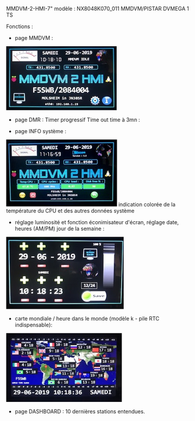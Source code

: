 MMDVM-2-HMI-7" modèle : NX8048K070_011
MMDVM/PISTAR DVMEGA 1 TS 

Fonctions : 
- page MMDVM :
<img src = "https://github.com/f5swb/MMDVM-2-HMI-7-/blob/master/thumbnail_IMG_2738.jpg" title = "Nextion MMDVM">

- page DMR : Timer progressif Time out time à 3mn :


- page INFO système :
<img src = "https://github.com/f5swb/MMDVM-2-HMI-7-/blob/master/thumbnail_IMG_2755.jpg" title = "Nextion INFO">
  indication colorée de la température du CPU et des autres données système 

- réglage luminosité et fonction éconimisateur d'écran, réglage date, heures (AM/PM) jour de la semaine :
<img src = "https://github.com/f5swb/MMDVM-2-HMI-7-/blob/master/thumbnail_IMG_2740.jpg" title = "Nextion MMDVM">

- carte mondiale / heure dans le monde (modèle k - pile RTC indispensable):
<img src = "https://github.com/f5swb/MMDVM-2-HMI-7-/blob/master/thumbnail_IMG_2743.jpg" title = "Nextion MMDVM">

- page DASHBOARD : 10 dernières stations entendues. 





